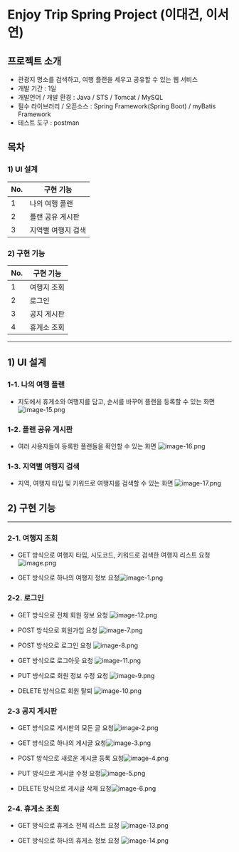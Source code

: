 
# Enjoy Trip Spring Project (이대건, 이서연)


## 프로젝트 소개
 - 관광지 명소를 검색하고, 여행 플랜을 세우고 공유할 수 있는 웹 서비스
 - 개발 기간 : 1일
 - 개발언어 / 개발 환경 : Java / STS / Tomcat / MySQL
 - 필수 라이브러리 / 오픈소스 : Spring Framework(Spring Boot) / myBatis Framework
 - 테스트 도구 : postman

## 목차

### 1) UI 설계
|  No.  | 구현 기능 |
|-----|--------------|
| 1 | 나의 여행 플랜 |
| 2 | 플랜 공유 게시판 |
| 3 | 지역별 여행지 검색 |

### 2) 구현 기능
|  No.  | 구현 기능 |
|-----|--------------|
| 1 | 여행지 조회 |
| 2 | 로그인 |
| 3 | 공지 게시판 |
| 4 | 휴게소 조회 |

--------------------



## 1) UI 설계
### 1-1. 나의 여행 플랜
- 지도에서 휴게소와 여행지를 담고, 순서를 바꾸어 플랜을 등록할 수 있는 화면
![image-15.png](./image-15.png)
### 1-2. 플랜 공유 게시판
- 여러 사용자들이 등록한 플랜들을 확인할 수 있는 화면
![image-16.png](./image-16.png)
### 1-3. 지역별 여행지 검색
- 지역, 여행지 타입 및 키워드로 여행지를 검색할 수 있는 화면
![image-17.png](./image-17.png)


## 2) 구현 기능
-----------------
### 2-1. 여행지 조회
- GET 방식으로 여행지 타입, 시도코드, 키워드로 검색한 여행지 리스트 요청 ![image.png](./image.png)


- GET 방식으로 하나의 여행지 정보 요청![image-1.png](./image-1.png)

### 2-2. 로그인
- GET 방식으로 전체 회원 정보 요청 ![image-12.png](./image-12.png)


- POST 방식으로 회원가입 요청 ![image-7.png](./image-7.png)


- POST 방식으로 로그인 요청 ![image-8.png](./image-8.png)


- GET 방식으로 로그아웃 요청 ![image-11.png](./image-11.png)


- PUT 방식으로 회원 정보 수정 요청 ![image-9.png](./image-9.png)


- DELETE 방식으로 회원 탈퇴 ![image-10.png](./image-10.png)



### 2-3 공지 게시판
- GET 방식으로 게시판의 모든 글 요청![image-2.png](./image-2.png)


- GET 방식으로 하나의 게시글 요청![image-3.png](./image-3.png)


- POST 방식으로 새로운 게시글 등록 요청![image-4.png](./image-4.png)


- PUT 방식으로 게시글 수정 요청![image-5.png](./image-5.png)


- DELETE 방식으로 게시글 삭제 요청![image-6.png](./image-6.png)


### 2-4. 휴게소 조회
- GET 방식으로 휴게소 전체 리스트 요청 ![image-13.png](./image-13.png)


- GET 방식으로 하나의 휴게소 정보 요청 ![image-14.png](./image-14.png)
